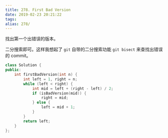 ```yaml
---
title: 278. First Bad Version
date: 2019-02-23 20:21:22
tags:
alias: 278/
---
```


找出第一个出错误的版本。

<!--more-->

二分搜索即可。这样我想起了 `git` 自带的二分搜索功能 `git bisect` 来查找出错误的 commit。

```cpp
class Solution {
public:
    int firstBadVersion(int n) {
        int left = 1, right = n;
        while (left < right) {
            int mid = left + (right - left) / 2;
            if (isBadVersion(mid)) {
                right = mid;
            } else {
                left = mid + 1;
            }
        }
        return left;
    }
};
```
